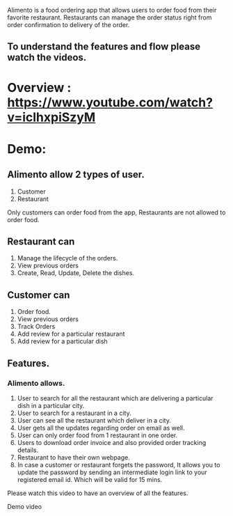 Alimento is a food ordering app that allows users to order food from their favorite restaurant. Restaurants can manage the order status right from order confirmation to delivery of the order.

## To understand the features and flow please watch the videos.
# Overview : https://www.youtube.com/watch?v=iclhxpiSzyM
# Demo: 

## Alimento allow 2 types of user.
1. Customer
2. Restaurant

Only customers can order food from the app, Restaurants are not allowed to order food. 

## Restaurant can 
1. Manage the lifecycle of the orders.
2. View previous orders
3. Create, Read, Update, Delete the dishes.

## Customer can
1. Order food.
2. View previous orders
3. Track Orders
4. Add review for a particular restaurant
5. Add review for a particular dish

## Features.

### Alimento allows.
1. User to search for all the restaurant which are delivering a particular dish in a particular city.
2. User to search for a restaurant in a city.
3. User can see all the restaurant which deliver in a city.
4. User gets all the updates regarding order on email as well.
5. User can only order food from 1 restaurant in one order. 
6. Users to download order invoice and also provided order tracking details.
7. Restaurant to have their own webpage.
8. In case a customer or restaurant forgets the password, It allows you to update the password by sending an intermediate login link to your registered email id. Which will be valid for 15 mins.

Please watch this video to have an overview of all the features.

Demo video
